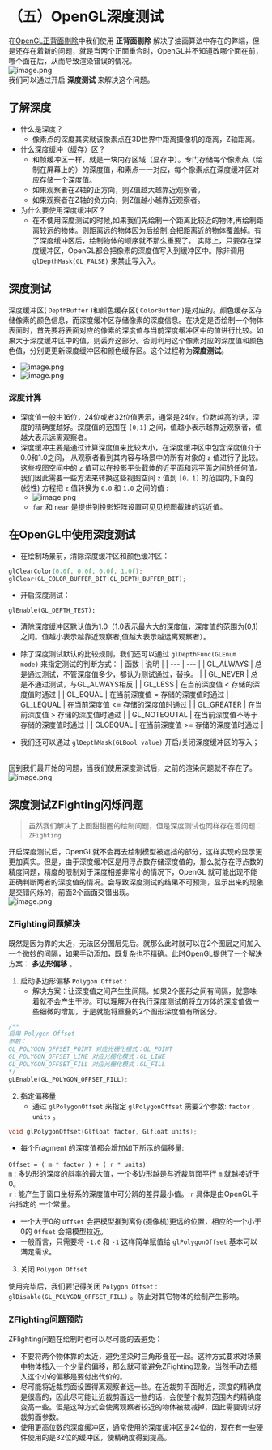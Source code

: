 # （五）OpenGL深度测试

在[OpenGL正背面剔除](https://www.yuque.com/shiwenwen-qfo44/nrzz49/mflvgp)中我们使用 **正背面剔除** 解决了油画算法中存在的弊端，但是还存在着新的问题，就是当两个正面重合时，OpenGL并不知道改哪个面在前，哪个面在后，从而导致渲染错误的情况。<br />![image.png](https://cdn.nlark.com/yuque/0/2020/png/674886/1594436653906-57c29cf5-ecc0-4468-9a04-964676136a44.png#align=left&display=inline&height=729&margin=%5Bobject%20Object%5D&name=image.png&originHeight=729&originWidth=1770&size=136677&status=done&style=none&width=1770)<br />我们可以通过开启 **深度测试** 来解决这个问题。
<a name="bBQ5o"></a>
## 了解深度

- 什么是深度？
   - 像素点的深度其实就该像素点在3D世界中距离摄像机的距离，Z轴距离。
- 什么深度缓冲（缓存）区？
   - 和帧缓冲区一样，就是一块内存区域（显存中）。专门存储每个像素点（绘制在屏幕上的）的深度值，和素点一一对应，每个像素点在深度缓冲区对应存储一个深度值。
   - 如果观察者在Z轴的正方向，则Z值越大越靠近观察者。
   - 如果观察者在Z轴的负方向，则Z值越小越靠近观察者。
- 为什么要使用深度缓冲区？
   - 在不使用深度测试的时候,如果我们先绘制一个距离比较近的物体,再绘制距离较远的物体。则距离远的物体因为后绘制,会把距离近的物体覆盖掉。有了深度缓冲区后，绘制物体的顺序就不那么重要了。 实际上，只要存在深度缓冲区，OpenGL都会把像素的深度值写⼊到缓冲区中。除非调⽤ `glDepthMask(GL_FALSE)` 来禁止写⼊入。



<a name="GclR6"></a>
## 深度测试
深度缓冲区( `DepthBuffer` )和颜⾊缓存区( `ColorBuffer` )是对应的。颜色缓存区存储像素的颜⾊信息，而深度缓冲区存储像素的深度信息。在决定是否绘制⼀个物体表面时，⾸先要将表面对应的像素的深度值与当前深度缓冲区中的值进行比较。如果⼤于深度缓冲区中的值，则丢弃这部分。否则利⽤这个像素对应的深度值和颜⾊色值，分别更更新深度缓冲区和颜⾊缓存区。这个过程称为**深度测试**。<br />
* ![image.png](https://cdn.nlark.com/yuque/0/2020/png/674886/1594440492685-4cb6c5bb-1e2e-408b-a82d-04cbe87b721c.png#align=left&display=inline&height=1049&margin=%5Bobject%20Object%5D&name=image.png&originHeight=1049&originWidth=1427&size=103691&status=done&style=shadow&width=1427)<br />
* ![image.png](https://cdn.nlark.com/yuque/0/2020/png/674886/1594440547336-d7148d71-fd40-4dcc-8d68-62a7e531bb6b.png#align=left&display=inline&height=1099&margin=%5Bobject%20Object%5D&name=image.png&originHeight=1099&originWidth=1427&size=91305&status=done&style=shadow&width=1427)
<a name="kOg83"></a>
### 深度计算


- 深度值⼀般由16位，24位或者32位值表示，通常是24位。位数越高的话，深度的精确度越好。深度值的范围在 `[0,1]` 之间，值越⼩表示越靠近观察者，值越⼤表示远离观察者。
- 深度缓冲主要是通过计算深度值来⽐较⼤小，在深度缓冲区中包含深度值介于0.0和1.0之间， 从观察者看到其内容与场景中的所有对象的 `z` 值进⾏了⽐较。这些视图空间中的 `z` 值可以在投影平头截体的近平面和远平面之间的任何值。我们因此需要一些方法来转换这些视图空间 `z` 值到 `[0，1]` 的范围内,下面的 (线性) 方程把 `z` 值转换为 `0.0` 和 `1.0` 之间的值 :
   - ![image.png](https://cdn.nlark.com/yuque/0/2020/png/674886/1594440900156-1f5ba918-79b1-4b4b-a679-26477ecf0815.png#align=left&display=inline&height=92&margin=%5Bobject%20Object%5D&name=image.png&originHeight=366&originWidth=1167&size=110451&status=done&style=none&width=292)
   - `far` 和 `near` 是提供到投影矩阵设置可⻅见视图截锥的远近值。
<a name="CG2cz"></a>
## 在OpenGL中使用深度测试

- 在绘制场景前，清除深度缓冲区和颜色缓冲区：
```cpp
glClearColor(0.0f, 0.0f, 0.0f, 1.0f);
glClear(GL_COLOR_BUFFER_BIT|GL_DEPTH_BUFFER_BIT);
```

- 开启深度测试：

`glEnable(GL_DEPTH_TEST);`

- 清除深度缓冲区默认值为1.0（1.0表示最⼤大的深度值，深度值的范围为(0,1)之间。值越小表示越靠近观察者,值越⼤表示越远离观察者）。



- 除了深度测试默认的比较规则，我们还可以通过 `glDepthFunc(GLEnum mode)` 来指定测试的判断方式：
| 函数 | 说明 |
| --- | --- |
| GL_ALWAYS | 总是通过测试，不管深度值多少，都认为测试通过，替换。 |
| GL_NEVER | 总是不通过测试，与GL_ALWAYS相反 |
| GL_LESS | 在当前深度值 < 存储的深度值时通过 |
| GL_EQUAL | 在当前深度值 = 存储的深度值时通过 |
| GL_LEQUAL | 在当前深度值 <= 存储的深度值时通过 |
| GL_GREATER | 在当前深度值 > 存储的深度值时通过 |
| GL_NOTEQUTAL | 在当前深度值不等于存储的深度值时通过 |
| GLGEQUAL | 在当前深度值 >= 存储的深度值时通过 |

- 我们还可以通过 `glDepthMask(GLBool value)` 开启/关闭深度缓冲区的写入；


<br />回到我们最开始的问题，当我们使用深度测试后，之前的渲染问题就不存在了。<br />![image.png](https://cdn.nlark.com/yuque/0/2020/png/674886/1594442323770-fe11cb85-16a8-4ed3-a4bd-15c3565752ff.png#align=left&display=inline&height=475&margin=%5Bobject%20Object%5D&name=image.png&originHeight=475&originWidth=688&size=36921&status=done&style=none&width=688)<br />

<a name="zsKOB"></a>
## 深度测试ZFighting闪烁问题
> 虽然我们解决了上图甜甜圈的绘制问题，但是深度测试也同样存在着问题： `ZFighting` 

开启深度测试后，OpenGL就不会再去绘制模型被遮挡的部分，这样实现的显示更更加真实。但是，由于深度缓冲区是用浮点数存储深度值的，那么就存在浮点数的精度问题，精度的限制对于深度相差⾮常小的情况下，OpenGL 就可能出现不能正确判断两者的深度值的情况。会导致深度测试的结果不可预测，显示出来的现象是交错闪烁的，前面2个画面交错出现。<br />![image.png](https://cdn.nlark.com/yuque/0/2020/png/674886/1594442699261-af6e4684-4b17-42f9-8897-b61c7d31b804.png#align=left&display=inline&height=608&margin=%5Bobject%20Object%5D&name=image.png&originHeight=608&originWidth=1276&size=92445&status=done&style=none&width=1276)
<a name="zUMz9"></a>
### ZFighting问题解决
既然是因为靠的太近，无法区分图层先后。就那么此时就可以在2个图层之间加入一个微妙的间隔，如果手动添加，既复杂也不精确。此时OpenGL提供了一个解决方案： **多边形偏移** 。

1. 启动多边形偏移 `Polygon Offset` :
   - 解决方案：让深度值之间产⽣生间隔。如果2个图形之间有间隔，就意味着就不会产生⼲涉。可以理解为在执行深度测试前将⽴⽅体的深度值做一些细微的增加，于是就能将重叠的2个图形深度值有所区分。
```cpp
/**
启用 Polygon Offset
参数：
GL_POLYGON_OFFSET_POINT 对应光栅化模式：GL_POINT
GL_POLYGON_OFFSET_LINE 对应光栅化模式：GL_LINE
GL_POLYGON_OFFSET_FILL 对应光栅化模式：GL_FILL
*/
gLEnable(GL_POLYGON_OFFSET_FILL);
```

2. 指定偏移量
   - 通过 `glPolygonOffset` 来指定 `glPolygonOffset` 需要2个参数: `factor` , `units` 。
```cpp
void glPolygonOffset(Glfloat factor, Glfloat units);
```

   - 每个Fragment 的深度值都会增加如下所示的偏移量:

`Offset = ( m * factor ) + ( r * units)` <br />`m` : 多边形的深度的斜率的最⼤值，一个多边形越是与近裁剪面平行 `m` 就越接近于0。<br />`r` : 能产生于窗⼝坐标系的深度值中可分辨的差异最⼩值。 `r` 具体是由OpenGL平台指定的 ⼀个常量。

   - 一个大于0的 `Offset` 会把模型推到离你(摄像机)更远的位置，相应的⼀个小于0的 `Offset` 会把模型拉近。
   - 一般⽽言，只需要将 `-1.0` 和 `-1` 这样简单赋值给 `glPolygonOffset` 基本可以满⾜需求。
3. 关闭 `Polygon Offset` 

使用完毕后，我们要记得关闭 `Polygon Offset` : `glDisable(GL_POLYGON_OFFSET_FILL)` 。防止对其它物体的绘制产生影响。
<a name="HrXRx"></a>
### ZFlighting问题预防
ZFlighting问题在绘制时也可以尽可能的去避免：

- 不要将两个物体靠的太近，避免渲染时三角形叠在一起。这种⽅式要求对场景中物体插⼊⼀个少量的偏移，那么就可能避免ZFighting现象。当然手动去插⼊这个⼩的偏移是要付出代价的。
- 尽可能将近裁剪面设置得离观察者远一些。在近裁剪平面附近，深度的精确度是很高的，因此尽可能让近裁剪面远一些的话，会使整个裁剪范围内的精确度变高一些。但是这种方式会使离观察者较近的物体被裁减掉，因此需要调试好裁剪面参数。
- 使⽤更⾼位数的深度缓冲区，通常使用的深度缓冲区是24位的，现在有⼀些硬件使用的是32位的缓冲区，使精确度得到提⾼。



